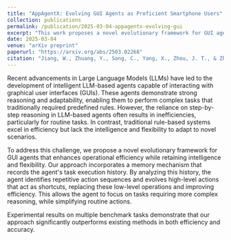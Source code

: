 ```yaml
---
title: "AppAgentX: Evolving GUI Agents as Proficient Smartphone Users"
collection: publications
permalink: /publication/2025-03-04-appagentx-evolving-gui
excerpt: "This work proposes a novel evolutionary framework for GUI agents that enhances operational efficiency while retaining intelligence and flexibility through a memory mechanism that records task execution history and evolves high-level actions."
date: 2025-03-04
venue: "arXiv preprint"
paperurl: "https://arxiv.org/abs/2503.02268"
citation: "Jiang, W., Zhuang, Y., Song, C., Yang, X., Zhou, J. T., & Zhang, C. (2025). AppAgentX: Evolving GUI Agents as Proficient Smartphone Users. arXiv preprint arXiv:2503.02268."
---
```


Recent advancements in Large Language Models (LLMs) have led to the development of intelligent LLM-based agents capable of interacting with graphical user interfaces (GUIs). These agents demonstrate strong reasoning and adaptability, enabling them to perform complex tasks that traditionally required predefined rules. However, the reliance on step-by-step reasoning in LLM-based agents often results in inefficiencies, particularly for routine tasks. In contrast, traditional rule-based systems excel in efficiency but lack the intelligence and flexibility to adapt to novel scenarios.

To address this challenge, we propose a novel evolutionary framework for GUI agents that enhances operational efficiency while retaining intelligence and flexibility. Our approach incorporates a memory mechanism that records the agent's task execution history. By analyzing this history, the agent identifies repetitive action sequences and evolves high-level actions that act as shortcuts, replacing these low-level operations and improving efficiency. This allows the agent to focus on tasks requiring more complex reasoning, while simplifying routine actions.

Experimental results on multiple benchmark tasks demonstrate that our approach significantly outperforms existing methods in both efficiency and accuracy.
